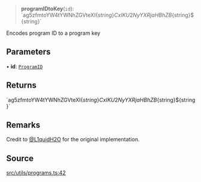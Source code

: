 > **programIDtoKey**(`id`): \`ag5zfmtoYW4tYWNhZGVteXI$\{string\}CxIKU2NyYXRjaHBhZB$\{string\}$\{string\}\`

Encodes program ID to a program key

## Parameters

• **id**: [`ProgramID`](api%5Ctype-aliases%5CProgramID.md)

## Returns

\`ag5zfmtoYW4tYWNhZGVteXI$\{string\}CxIKU2NyYXRjaHBhZB$\{string\}$\{string\}\`

## Remarks

Credit to [@L1quidH2O](https://github.com/L1quidH2O) for the
original implementation.

## Source

[src/utils/programs.ts:42](https://github.com/bhavjitChauhan/khan-api/blob/214cc6672777162cd3ec638a3ad3a22f7fe37e04/src/utils/programs.ts#L42)
